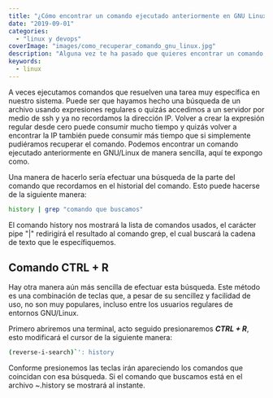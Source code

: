 ```yaml
---
title: "¿Cómo encontrar un comando ejecutado anteriormente en GNU Linux?"
date: "2019-09-01"
categories: 
  - "linux y devops"
coverImage: "images/como_recuperar_comando_gnu_linux.jpg"
description: "Alguna vez te ha pasado que quieres encontrar un comando ejecutado anteriormente en GNU/Linux. Hay varias maneras de hacerlo, aquí te explico dos de ellas."
keywords:
  - linux
---
```


A veces ejecutamos comandos que resuelven una tarea muy específica en nuestro sistema. Puede ser que hayamos hecho una búsqueda de un archivo usando expresiones regulares o quizás accedimos a un servidor por medio de ssh y ya no recordamos la dirección IP. Volver a crear la expresión regular desde cero puede consumir mucho tiempo y quizás volver a encontrar la IP también puede consumir más tiempo que si simplemente pudiéramos recuperar el comando. Podemos encontrar un comando ejecutado anteriormente en GNU/Linux de manera sencilla, aquí te expongo como.

Una manera de hacerlo sería efectuar una búsqueda de la parte del comando que recordamos en el historial del comando. Esto puede hacerse de la siguiente manera:

```bash
history | grep "comando que buscamos"
```

El comando history nos mostrará la lista de comandos usados, el carácter pipe "|" redirigirá el resultado al comando grep, el cual buscará la cadena de texto que le específiquemos.

## Comando CTRL + R

Hay otra manera aún más sencilla de efectuar esta búsqueda. Este método es una combinación de teclas que, a pesar de su sencillez y facilidad de uso, no son muy populares, incluso entre los usuarios regulares de entornos GNU/Linux.

Primero abriremos una terminal, acto seguido presionaremos **_CTRL + R_**, esto modificará el cursor de la siguiente manera:

```bash
(reverse-i-search)`': history
```

Conforme presionemos las teclas irán apareciendo los comandos que coincidan con esa búsqueda. Si el comando que buscamos está en el archivo ~.history se mostrará al instante.
